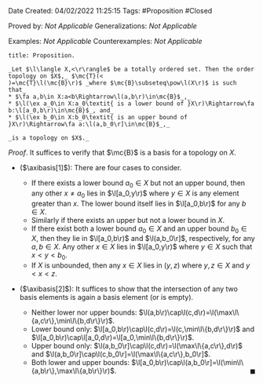<br />
<br />

Date Created: 04/02/2022 11:25:15
Tags: #Proposition #Closed 

Proved by: _Not Applicable_
Generalizations: _Not Applicable_

Examples: _Not Applicable_
Counterexamples: _Not Applicable_

``` ad-Proposition
title: Proposition.

_Let $\l\langle X,<\r\rangle$ be a totally ordered set. Then the order topology on $X$,_ $\mc{T}(<)=\mc{T}\l(\mc{B}\r)$ _where $\mc{B}\subseteq\pow\l(X\r)$ is such that_
* $\fa a,b\in X:a<b\Rightarrow\l(a,b\r)\in\mc{B}$_,_
* $\l(\ex a_0\in X:a_0\textit{ is a lower bound of }X\r)\Rightarrow\fa b:\l[a_0,b\r)\in\mc{B}$_, and_
* $\l(\ex b_0\in X:b_0\textit{ is an upper bound of }X\r)\Rightarrow\fa a:\l(a,b_0\r]\in\mc{B}$_,_

_is a topology on $X$._

```

_Proof_. It suffices to verify that $\mc{B}$ is a basis for a topology on $X$.
* ($\axibasis[1]$): There are four cases to consider.
    * If there exists a lower bound $a_0\in X$ but not an upper bound, then any other $x\neq a_0$ lies in $\l[a_0,y\r)$ where $y\in X$ is any element greater than $x$. The lower bound itself lies in $\l[a_0,b\r)$ for any $b\in X$.
    * Similarly if there exists an upper but not a lower bound in $X$.
    * If there exist both a lower bound $a_0\in X$ and an upper bound $b_0\in X$, then they lie in $\l[a_0,b\r)$ and $\l(a,b_0\r]$, respectively, for any $a,b\in X$. Any other $x\in X$ lies in $\l[a_0,y\r)$ where $y\in X$ such that $x<y<b_0$.
    * If $X$ is unbounded, then any $x\in X$ lies in $(y,z)$ where $y,z\in X$ and $y<x<z$.

* ($\axibasis[2]$): It suffices to show that the intersection of any two basis elements is again a basis element (or is empty).
    * Neither lower nor upper bounds: $\l(a,b\r)\cap\l(c,d\r)=\l(\max\l\{a,c\r\},\min\l\{b,d\r\}\r)$.
    * Lower bound only: $\l[a_0,b\r)\cap\l(c,d\r)=\l(c,\min\l\{b,d\r\}\r)$ and $\l[a_0,b\r)\cap\l[a_0,d\r)=\l[a_0,\min\l\{b,d\r\}\r)$.
    * Upper bound only: $\l(a,b_0\r]\cap\l(c,d\r)=\l(\max\l\{a,c\r\},d\r)$ and $\l(a,b_0\r]\cap\l(c,b_0\r]=\l(\max\l\{a,c\r\},b_0\r]$.
    * Both lower and upper bounds: $\l[a_0,b\r)\cap\l(a,b_0\r]=\l(\min\l\{a,b\r\},\max\l\{a,b\r\}\r)$.<span style="float:right;">$\blacksquare$</span>
